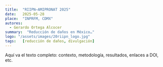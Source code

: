 ```yaml
---
title:  "RIIPN–AMIPRONAT 2025"
date:   2025-05-28
place:  "INPRFM, CDMX"
autores:
  - Gerardo Ortega Alcocer
summary:  "Reducción de daños en México…"
logo: "/assets/images/20riipn_logo.jpg"
tags:   [reducción de daños, divulgación]
---
```


Aquí va el texto completo: contexto, metodología, resultados, enlaces a DOI, etc.
